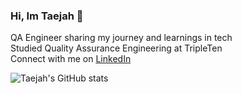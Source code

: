 ### Hi, Im Taejah  👋

QA Engineer sharing my journey and learnings in tech<br/>
Studied Quality Assurance Engineering at TripleTen<br/>
Connect with me on [LinkedIn](www.linkedin.com/in/taejahbevelle)<br/> 

<!--Github stats from https://github.com/anuraghazra/github-readme-stats -->
![Taejah's GitHub stats](https://github-readme-stats.vercel.app/api?username=TaejahBevelle&show_icons=true&theme=radical)
